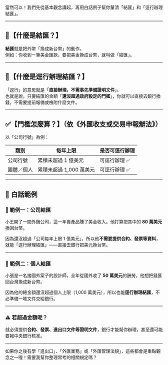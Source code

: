 當然可以！我們先從基本觀念講起，再用白話例子幫你釐清「結匯」和「逕行辦理結匯」。

---

## 💱【什麼是結匯？】

**結匯**就是把外幣「換成新台幣」的動作。  
例如：你收到一筆美金匯款，要把美金換成台幣，就叫做「結匯」。

---

## 🚀【什麼是逕行辦理結匯？】

「逕行」的意思就是「**直接辦理，不需事先準備證明文件**」。  
也就是說，只要結匯的金額「**還沒超過政府設定的門檻**」，你就可以直接去銀行換錢，不需要提前報備或檢附什麼文件。

---

## ✅【門檻怎麼算？】（依《外匯收支或交易申報辦法》）
以「公司行號」為例：

| 類別       | 每年上限             | 是否可逕行辦理 |
|------------|----------------------|----------------|
| 公司行號   | 累積未超過 1 億美元  | 可逕行辦理 ✅   |
| 團體／個人 | 累積未超過 1,000 萬美元 | 可逕行辦理 ✅   |

---

## 📘 白話範例

### 🧾 範例一：公司結匯
小王開了一間外銷公司，這一年賣產品賺了美金收入。他打算把其中的 **80 萬美元**換回台幣。

因為還沒超過「公司每年上限 1 億美元」，所以他**不需要提供合約、發票等資料**，就能「逕行辦理結匯」——直接去銀行把美元換台幣。

---

### 🧾 範例二：個人結匯
小張是一名接國外案子的設計師，全年從國外收了 **50 萬美元**的酬勞。他想把錢匯回台灣換成新台幣。

因為他的總金額還沒超過個人上限（1,000 萬美元），所以也能**逕行辦理結匯**，不必準備一堆文件交給銀行。

---

### ⚠️ 若超過金額呢？
就必須提供**合約、發票、進出口文件等證明文件**，銀行才能幫你辦理，甚至還可能要報中央銀行核准。

---

如果你之後有學「進出口」、「外匯業務」或「外匯管理法規」，這些都會是重點觀念之一喔！需要我幫你整理常考的相關規定嗎？